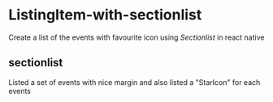 # ListingItem-with-sectionlist

Create a list of the events with favourite icon using *Sectionlist* in react native

## sectionlist

 Listed a set of events with nice margin and also listed a "StarIcon" for each events  
